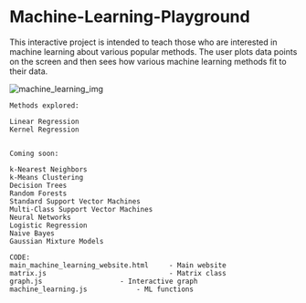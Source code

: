 # Machine-Learning-Playground
This interactive project is intended to teach those who are interested in machine learning about various popular methods.
The user plots data points on the screen and then sees how various machine learning methods fit to their data.

![machine_learning_img](https://user-images.githubusercontent.com/55214224/88623325-bcc38200-d072-11ea-9200-4d03c13257ef.png)

	Methods explored:

	Linear Regression
	Kernel Regression


	Coming soon:

	k-Nearest Neighbors
	k-Means Clustering
	Decision Trees
	Random Forests
	Standard Support Vector Machines
	Multi-Class Support Vector Machines
	Neural Networks
	Logistic Regression
	Naive Bayes
	Gaussian Mixture Models

	CODE:
	main_machine_learning_website.html     - Main website
	matrix.js                              - Matrix class
	graph.js			       - Interactive graph
	machine_learning.js		       - ML functions
	
